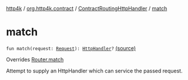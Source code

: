 [http4k](../../index.md) / [org.http4k.contract](../index.md) / [ContractRoutingHttpHandler](index.md) / [match](./match.md)

# match

`fun match(request: `[`Request`](../../org.http4k.core/-request/index.md)`): `[`HttpHandler`](../../org.http4k.core/-http-handler.md)`?` [(source)](https://github.com/http4k/http4k/blob/master/http4k-contract/src/main/kotlin/org/http4k/contract/ContractRoutingHttpHandler.kt#L67)

Overrides [Router.match](../../org.http4k.routing/-router/match.md)

Attempt to supply an HttpHandler which can service the passed request.

